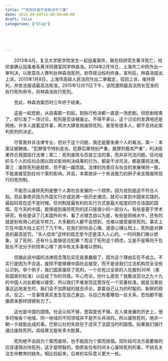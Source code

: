 ```yaml
---
title: "“死刑存留不会取决于个案"
date: 2015-09-08T14:48:56+08:00
draft: false
categories: ["blog"]





---
```


　　2013年4月，复旦大学医学院发生一起投毒案件，致在校研究生黄洋死亡，经侦查确认投毒者系黄洋同寝室同学林森浩。2014年2月18日，上海市二中院作出一审判决，以故意杀人罪判处林森浩死刑，剥夺政治权利终身。宣判后，林森浩提出上诉。2015年1月8日，上海市高级人民法院作出二审裁定，驳回上诉，维持原判，并依法报请最高法核准。2015年12月11日下午，该院遵照最高法院长签发的执行死刑命令，将林森浩执行死刑。

<!--more-->

　　至此，林森浩案历时三年终于结束。

　　这是一起悲剧，从投毒那一刻起，到执行枪决都一直是一场悲剧。但悲剧结束了，却引发了一场讨论，死刑是否该被废止。不得不承认，这个讨论的发源地还是网络。许多人就着这件事，再次大肆宣扬废除死刑。甚至有很多人，都不支持此案判死刑的决定。

　　尽管我并非法律专业，但对于这个问题，我还是要发表个人的看法。第一：本案证据确凿，"犯罪情节特别恶劣，犯罪后果特别严重，属罪刑极其严重"，判决结果符合我国现行法律；第二：死刑废除与否是立法的事，而并非司法问题。任何组织与个人的任何企图以舆论影响判决结果的行为，都是干涉司法，都是蔑视法律。第三：废除死刑是趋势，但不能一蹴而就。法律的完善应与社会的发展保持一致，不能直接受到任何个案的影响。并且，本案绝非一个有说服力的例子来支撑废除现行的死刑制。

　　不能否认废除死刑是整个人类社会发展的一个趋势，因为说到底这不符合人权。但此事绝非因为外国实行亦或追溯一些历史潮流，就可以拿到中国来实践的，最起码现在还不是时候。任何制度最有利的实行方式是最大程度的符合该国的国情。在今天的中国，能够提到废除死刑的还只是很小的一部分人。有些是基于学术研究，有些是读了几本国外的书、看了点理念自以为是，有些是网络水牛，还有的就是别有用心的反华势力。大多数的人都不会想到，也难以接受废除死刑。事实上它在中国大陆上实行了几千年。在我们的社会心理、道德心理认知上，死刑是对罪恶的最高惩罚。"杀人偿命"这样的观念至今还是深入人心的。一时间我们难以想象，没了死刑，还有什么能够惩治犯罪？而没了死刑这个顾虑，又是不是等同于在助长不法分子的侥幸心理？其中有太多事难以预料。

　　但据此说中国的法律观念落后实在是愚蠢极了，因为这个理由实在不成立。不实行是因为不合适，废除不能够被中国社会接受，而不是说我们立法机构完全没有认识到。举个例子，我们国家废除了死刑，一个杀死过全家的人在服刑30年（某些国家的标准）以后成了你的邻居。平心而论，你什么感觉？我敢说百分之九十九的中国人对此都难以接受。所以我们不难发现这里存在一个双重标准。就是当某些事远远地发生时，我们会不加质疑的就去评论，拿着自己认为的时髦的、新鲜的观点。反之，一旦事情真实发生在自己身边，与自己有着哪怕一丝关系，恐怕都不能像原来那样铿锵有力了。

　　这也是中国的国情。社会认知不够，宽容度也不够。在人类发展的历史上，很多时候各个地域、同一地域的不同领域并不是齐头并进的。所以废除死刑，绝非一朝一夕就能达成的事。巴黎公社的失败在于违背了法国当时的国情。如果我们强行通过废除死刑，其结果又能有多大胜算。

　　死刑绝不会因为个案而废除，也不能因为个案而提倡。现阶段司法方面要做的应该谨慎对待死刑，这才是明智的。倘若各位有时间关心废除死刑的事，不妨去关注生命教育的缺失。相比较起来，后者的实际意义更大一些。
